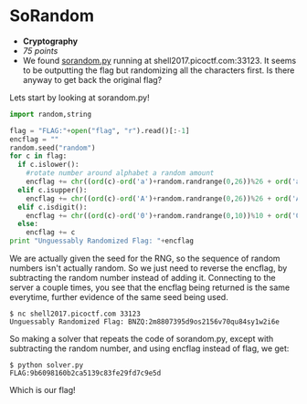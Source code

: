 # SoRandom

* **Cryptography**
* *75 points*
* We found [sorandom.py](sorandom.py) running at shell2017.picoctf.com:33123. It seems to be outputting the flag but randomizing all the characters first. Is there anyway to get back the original flag?

Lets start by looking at sorandom.py!
```python
import random,string

flag = "FLAG:"+open("flag", "r").read()[:-1]
encflag = ""
random.seed("random")
for c in flag:
  if c.islower():
    #rotate number around alphabet a random amount
    encflag += chr((ord(c)-ord('a')+random.randrange(0,26))%26 + ord('a'))
  elif c.isupper():
    encflag += chr((ord(c)-ord('A')+random.randrange(0,26))%26 + ord('A'))
  elif c.isdigit():
    encflag += chr((ord(c)-ord('0')+random.randrange(0,10))%10 + ord('0'))
  else:
    encflag += c
print "Unguessably Randomized Flag: "+encflag
```

We are actually given the seed for the RNG, so the sequence of random numbers isn't actually random. So we just need to reverse the encflag, by subtracting the random number instead of adding it. Connecting to the server a couple times, you see that the encflag being returned is the same everytime, further evidence of the same seed being used.
```
$ nc shell2017.picoctf.com 33123
Unguessably Randomized Flag: BNZQ:2m8807395d9os2156v70qu84sy1w2i6e
```

So making a solver that repeats the code of sorandom.py, except with subtracting the random number, and using encflag instead of flag, we get:
```
$ python solver.py
FLAG:9b6098160b2ca5139c83fe29fd7c9e5d
```

Which is our flag!
